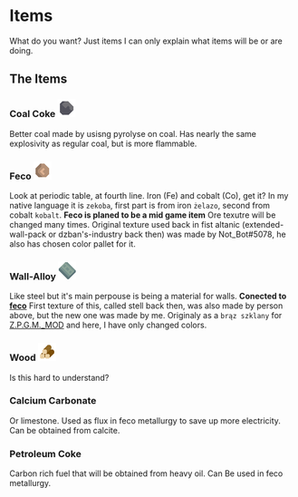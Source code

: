 # Items

What do you want?
Just items I can only explain what items will be or are doing.

## The Items

### Coal Coke ![coal-coke](/sprites/items/coal-coke.png)

Better coal made by usisng pyrolyse on coal.
Has nearly the same explosivity as regular coal, but is more flammable.

### Feco ![feco](/sprites/items/feco.png)

Look at periodic table, at fourth line.
Iron (Fe) and cobalt (Co), get it?
In my native language it is `zekoba`, first part is from iron `żelazo`, second from cobalt `kobalt`.
**Feco is planed to be a mid game item**
Ore texutre will be changed many times.
Original texture used back in fist altanic (extended-wall-pack or dzban's-industry back then) was made by Not_Bot#5078, he also has chosen color pallet for it.

### Wall-Alloy ![wall-alloy](/sprites/items/wall-alloy.png)

Like steel but it's main perpouse is being a material for walls.
**Conected to [feco](#feco-feco)**
First texture of this, called stell back then, was also made by person above, but the new one was made by me. Originaly as a `brąz szklany` for [Z.P.G.M._MOD](https://github.com/r-omnom/Z.P.G.M._Mod) and here, I have only changed colors.

### Wood ![wood](/sprites/items/wood.png)

Is this hard to understand?

### Calcium Carbonate

Or limestone.
Used as flux in feco metallurgy to save up more electricity.
Can be obtained from calcite.

### Petroleum Coke

Carbon rich fuel that will be obtained from heavy oil.
Can Be used in feco metallurgy.
